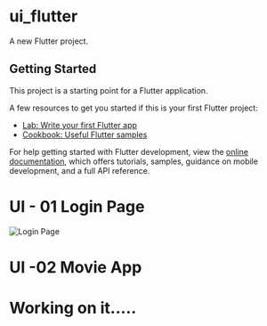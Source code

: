 # ui_flutter

A new Flutter project.

## Getting Started

This project is a starting point for a Flutter application.

A few resources to get you started if this is your first Flutter project:

- [Lab: Write your first Flutter app](https://docs.flutter.dev/get-started/codelab)
- [Cookbook: Useful Flutter samples](https://docs.flutter.dev/cookbook)

For help getting started with Flutter development, view the
[online documentation](https://docs.flutter.dev/), which offers tutorials,
samples, guidance on mobile development, and a full API reference.

# UI - 01 Login Page

![Login Page](https://github.com/Shamir-A/ui_flutter/assets/124552331/4bb2c0ca-956d-4a50-84c8-79c1da2c5fcc)

# UI -02 Movie App
# Working on it.....

